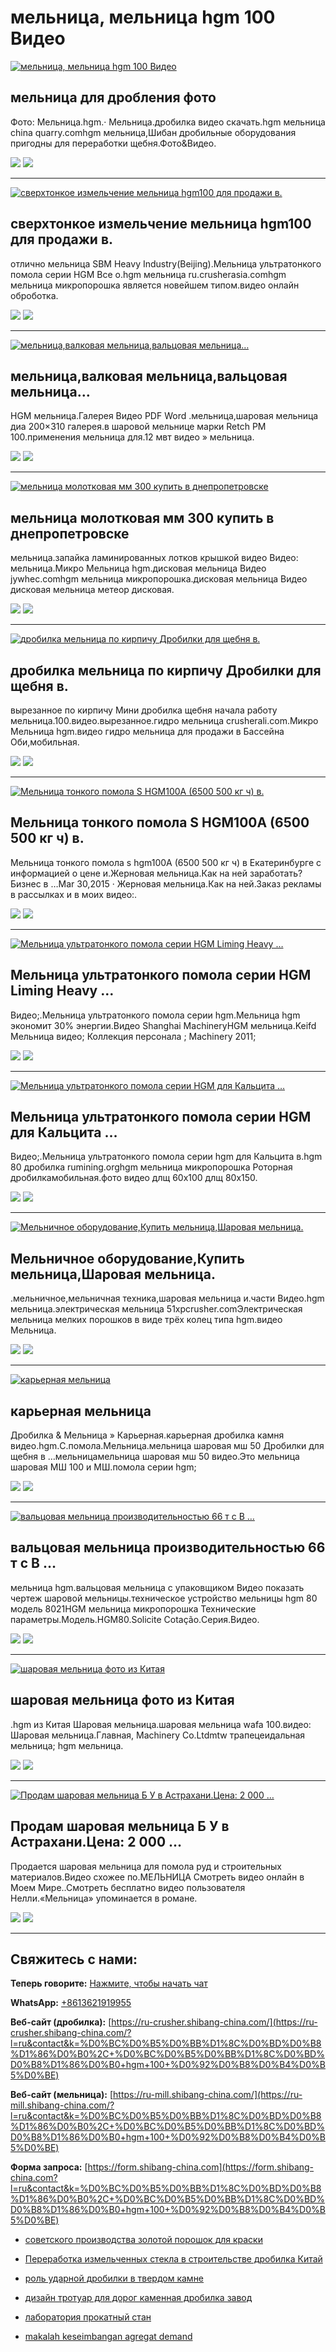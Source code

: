 # мельница, мельница hgm 100 Видео

<a href="https://swt.shibang-china.com/?l=ru&img&k=%D0%BC%D0%B5%D0%BB%D1%8C%D0%BD%D0%B8%D1%86%D0%B0%2C+%D0%BC%D0%B5%D0%BB%D1%8C%D0%BD%D0%B8%D1%86%D0%B0+hgm+100+%D0%92%D0%B8%D0%B4%D0%B5%D0%BE" target="_blank">![мельница, мельница hgm 100 Видео](http://static.shibang-china.com/all-800x300/60.jpg)</a>

## мельница для дробления фото
Фото: Мельница.hgm.&#183; Мельница.дробилка видео скачать.hgm мельница china quarry.comhgm мельница,Шибан дробильные оборудования пригодны для переработки щебня.Фото&amp;Видео.


<a href="https://whatsapp.shibangsoft.com/WhatsApp.php" target="_blank" title="WhatsApp">![](http://static.shibang-china.com/icon/whatsapp.png)</a> <a href="https://swt.shibang-china.com/?l=ru&icon&k=%D0%BC%D0%B5%D0%BB%D1%8C%D0%BD%D0%B8%D1%86%D0%B0%2C+%D0%BC%D0%B5%D0%BB%D1%8C%D0%BD%D0%B8%D1%86%D0%B0+hgm+100+%D0%92%D0%B8%D0%B4%D0%B5%D0%BE" target="_blank">![](http://static.shibang-china.com/icon/chat-ru.png)</a>

---

<a href="https://swt.shibang-china.com/?l=ru&img&k=%D0%BC%D0%B5%D0%BB%D1%8C%D0%BD%D0%B8%D1%86%D0%B0%2C+%D0%BC%D0%B5%D0%BB%D1%8C%D0%BD%D0%B8%D1%86%D0%B0+hgm+100+%D0%92%D0%B8%D0%B4%D0%B5%D0%BE" target="_blank">![сверхтонкое измельчение мельница hgm100 для продажи в.](http://static.shibang-china.com/all-800x300/293.jpg)</a>

## сверхтонкое измельчение мельница hgm100 для продажи в.
отлично мельница SBM Heavy Industry(Beijing).Мельница ультратонкого помола серии HGM Все о.hgm мельница ru.crusherasia.comhgm мельница микропорошка является новейшем типом.видео онлайн оброботка.


<a href="https://whatsapp.shibangsoft.com/WhatsApp.php" target="_blank" title="WhatsApp">![](http://static.shibang-china.com/icon/whatsapp.png)</a> <a href="https://swt.shibang-china.com/?l=ru&icon&k=%D0%BC%D0%B5%D0%BB%D1%8C%D0%BD%D0%B8%D1%86%D0%B0%2C+%D0%BC%D0%B5%D0%BB%D1%8C%D0%BD%D0%B8%D1%86%D0%B0+hgm+100+%D0%92%D0%B8%D0%B4%D0%B5%D0%BE" target="_blank">![](http://static.shibang-china.com/icon/chat-ru.png)</a>

---

<a href="https://swt.shibang-china.com/?l=ru&img&k=%D0%BC%D0%B5%D0%BB%D1%8C%D0%BD%D0%B8%D1%86%D0%B0%2C+%D0%BC%D0%B5%D0%BB%D1%8C%D0%BD%D0%B8%D1%86%D0%B0+hgm+100+%D0%92%D0%B8%D0%B4%D0%B5%D0%BE" target="_blank">![мельница,валковая мельница,вальцовая мельница…](http://static.shibang-china.com/all-800x300/990.jpg)</a>

## мельница,валковая мельница,вальцовая мельница…
HGM мельница.Галерея Видео PDF Word .мельница,шаровая мельница диа 200&#215;310 галерея.в шаровой мельнице марки Retch PM 100.применения мельница для.12 мвт видео &#187; мельница.


<a href="https://whatsapp.shibangsoft.com/WhatsApp.php" target="_blank" title="WhatsApp">![](http://static.shibang-china.com/icon/whatsapp.png)</a> <a href="https://swt.shibang-china.com/?l=ru&icon&k=%D0%BC%D0%B5%D0%BB%D1%8C%D0%BD%D0%B8%D1%86%D0%B0%2C+%D0%BC%D0%B5%D0%BB%D1%8C%D0%BD%D0%B8%D1%86%D0%B0+hgm+100+%D0%92%D0%B8%D0%B4%D0%B5%D0%BE" target="_blank">![](http://static.shibang-china.com/icon/chat-ru.png)</a>

---

<a href="https://swt.shibang-china.com/?l=ru&img&k=%D0%BC%D0%B5%D0%BB%D1%8C%D0%BD%D0%B8%D1%86%D0%B0%2C+%D0%BC%D0%B5%D0%BB%D1%8C%D0%BD%D0%B8%D1%86%D0%B0+hgm+100+%D0%92%D0%B8%D0%B4%D0%B5%D0%BE" target="_blank">![мельница молотковая мм 300 купить в днепропетровске](http://static.shibang-china.com/all-800x300/1435.jpg)</a>

## мельница молотковая мм 300 купить в днепропетровске
мельница.запайка ламинированных лотков крышкой видео Видео: мельница.Микро Мельница hgm.дисковая мельница Видео jywhec.comhgm мельница микропорошка.дисковая мельница Видео дисковая мельница метеор дисковая.


<a href="https://whatsapp.shibangsoft.com/WhatsApp.php" target="_blank" title="WhatsApp">![](http://static.shibang-china.com/icon/whatsapp.png)</a> <a href="https://swt.shibang-china.com/?l=ru&icon&k=%D0%BC%D0%B5%D0%BB%D1%8C%D0%BD%D0%B8%D1%86%D0%B0%2C+%D0%BC%D0%B5%D0%BB%D1%8C%D0%BD%D0%B8%D1%86%D0%B0+hgm+100+%D0%92%D0%B8%D0%B4%D0%B5%D0%BE" target="_blank">![](http://static.shibang-china.com/icon/chat-ru.png)</a>

---

<a href="https://swt.shibang-china.com/?l=ru&img&k=%D0%BC%D0%B5%D0%BB%D1%8C%D0%BD%D0%B8%D1%86%D0%B0%2C+%D0%BC%D0%B5%D0%BB%D1%8C%D0%BD%D0%B8%D1%86%D0%B0+hgm+100+%D0%92%D0%B8%D0%B4%D0%B5%D0%BE" target="_blank">![дробилка мельница по кирпичу Дробилки для щебня в.](http://static.shibang-china.com/all-800x300/644.jpg)</a>

## дробилка мельница по кирпичу Дробилки для щебня в.
вырезанное по кирпичу Мини дробилка щебня начала работу мельница.100.видео.вырезанное.гидро мельница crusherali.com.Микро Мельница hgm.видео гидро мельница для продажи в Бассейна Оби,мобильная.


<a href="https://whatsapp.shibangsoft.com/WhatsApp.php" target="_blank" title="WhatsApp">![](http://static.shibang-china.com/icon/whatsapp.png)</a> <a href="https://swt.shibang-china.com/?l=ru&icon&k=%D0%BC%D0%B5%D0%BB%D1%8C%D0%BD%D0%B8%D1%86%D0%B0%2C+%D0%BC%D0%B5%D0%BB%D1%8C%D0%BD%D0%B8%D1%86%D0%B0+hgm+100+%D0%92%D0%B8%D0%B4%D0%B5%D0%BE" target="_blank">![](http://static.shibang-china.com/icon/chat-ru.png)</a>

---

<a href="https://swt.shibang-china.com/?l=ru&img&k=%D0%BC%D0%B5%D0%BB%D1%8C%D0%BD%D0%B8%D1%86%D0%B0%2C+%D0%BC%D0%B5%D0%BB%D1%8C%D0%BD%D0%B8%D1%86%D0%B0+hgm+100+%D0%92%D0%B8%D0%B4%D0%B5%D0%BE" target="_blank">![Мельница тонкого помола S HGM100А (6500 500 кг ч) в.](http://static.shibang-china.com/all-800x300/1160.jpg)</a>

## Мельница тонкого помола S HGM100А (6500 500 кг ч) в.
Мельница тонкого помола s hgm100А (6500 500 кг ч) в Екатеринбурге с информацией о цене и.Жерновая мельница.Как на ней заработать? Бизнес в …Mar 30,2015&nbsp;&#0183;&#32;Жерновая мельница.Как на ней.Заказ рекламы в рассылках и в моих видео:.


<a href="https://whatsapp.shibangsoft.com/WhatsApp.php" target="_blank" title="WhatsApp">![](http://static.shibang-china.com/icon/whatsapp.png)</a> <a href="https://swt.shibang-china.com/?l=ru&icon&k=%D0%BC%D0%B5%D0%BB%D1%8C%D0%BD%D0%B8%D1%86%D0%B0%2C+%D0%BC%D0%B5%D0%BB%D1%8C%D0%BD%D0%B8%D1%86%D0%B0+hgm+100+%D0%92%D0%B8%D0%B4%D0%B5%D0%BE" target="_blank">![](http://static.shibang-china.com/icon/chat-ru.png)</a>

---

<a href="https://swt.shibang-china.com/?l=ru&img&k=%D0%BC%D0%B5%D0%BB%D1%8C%D0%BD%D0%B8%D1%86%D0%B0%2C+%D0%BC%D0%B5%D0%BB%D1%8C%D0%BD%D0%B8%D1%86%D0%B0+hgm+100+%D0%92%D0%B8%D0%B4%D0%B5%D0%BE" target="_blank">![Мельница ультратонкого помола серии HGM Liming Heavy …](http://static.shibang-china.com/all-800x300/971.jpg)</a>

## Мельница ультратонкого помола серии HGM Liming Heavy …
Видео;.Мельница ультратонкого помола серии hgm.Мельница hgm экономит 30% энергии.Видео Shanghai MachineryHGM мельница.Keifd Мельница видео; Коллекция персонала ; Machinery 2011;


<a href="https://whatsapp.shibangsoft.com/WhatsApp.php" target="_blank" title="WhatsApp">![](http://static.shibang-china.com/icon/whatsapp.png)</a> <a href="https://swt.shibang-china.com/?l=ru&icon&k=%D0%BC%D0%B5%D0%BB%D1%8C%D0%BD%D0%B8%D1%86%D0%B0%2C+%D0%BC%D0%B5%D0%BB%D1%8C%D0%BD%D0%B8%D1%86%D0%B0+hgm+100+%D0%92%D0%B8%D0%B4%D0%B5%D0%BE" target="_blank">![](http://static.shibang-china.com/icon/chat-ru.png)</a>

---

<a href="https://swt.shibang-china.com/?l=ru&img&k=%D0%BC%D0%B5%D0%BB%D1%8C%D0%BD%D0%B8%D1%86%D0%B0%2C+%D0%BC%D0%B5%D0%BB%D1%8C%D0%BD%D0%B8%D1%86%D0%B0+hgm+100+%D0%92%D0%B8%D0%B4%D0%B5%D0%BE" target="_blank">![Мельница ультратонкого помола серии HGM для Кальцита …](http://static.shibang-china.com/all-800x300/904.jpg)</a>

## Мельница ультратонкого помола серии HGM для Кальцита …
Видео;.Мельница ультратонкого помола серии hgm для Кальцита в.hgm 80 дробилка rumining.orghgm мельница микропорошка Роторная дробилкамобильная.фото видео длщ 60х100 длщ 80х150.


<a href="https://whatsapp.shibangsoft.com/WhatsApp.php" target="_blank" title="WhatsApp">![](http://static.shibang-china.com/icon/whatsapp.png)</a> <a href="https://swt.shibang-china.com/?l=ru&icon&k=%D0%BC%D0%B5%D0%BB%D1%8C%D0%BD%D0%B8%D1%86%D0%B0%2C+%D0%BC%D0%B5%D0%BB%D1%8C%D0%BD%D0%B8%D1%86%D0%B0+hgm+100+%D0%92%D0%B8%D0%B4%D0%B5%D0%BE" target="_blank">![](http://static.shibang-china.com/icon/chat-ru.png)</a>

---

<a href="https://swt.shibang-china.com/?l=ru&img&k=%D0%BC%D0%B5%D0%BB%D1%8C%D0%BD%D0%B8%D1%86%D0%B0%2C+%D0%BC%D0%B5%D0%BB%D1%8C%D0%BD%D0%B8%D1%86%D0%B0+hgm+100+%D0%92%D0%B8%D0%B4%D0%B5%D0%BE" target="_blank">![Мельничное оборудование,Купить мельница,Шаровая мельница.](http://static.shibang-china.com/all-800x300/149.jpg)</a>

## Мельничное оборудование,Купить мельница,Шаровая мельница.
.мельничное,мельничная техника,шаровая мельница и.части Видео.hgm мельница.электрическая мельница 51xpcrusher.comЭлектрическая мельница мелких порошков в виде трёх колец типа hgm.видео Мельница.


<a href="https://whatsapp.shibangsoft.com/WhatsApp.php" target="_blank" title="WhatsApp">![](http://static.shibang-china.com/icon/whatsapp.png)</a> <a href="https://swt.shibang-china.com/?l=ru&icon&k=%D0%BC%D0%B5%D0%BB%D1%8C%D0%BD%D0%B8%D1%86%D0%B0%2C+%D0%BC%D0%B5%D0%BB%D1%8C%D0%BD%D0%B8%D1%86%D0%B0+hgm+100+%D0%92%D0%B8%D0%B4%D0%B5%D0%BE" target="_blank">![](http://static.shibang-china.com/icon/chat-ru.png)</a>

---

<a href="https://swt.shibang-china.com/?l=ru&img&k=%D0%BC%D0%B5%D0%BB%D1%8C%D0%BD%D0%B8%D1%86%D0%B0%2C+%D0%BC%D0%B5%D0%BB%D1%8C%D0%BD%D0%B8%D1%86%D0%B0+hgm+100+%D0%92%D0%B8%D0%B4%D0%B5%D0%BE" target="_blank">![карьерная мельница](http://static.shibang-china.com/all-800x300/116.jpg)</a>

## карьерная мельница
Дробилка &amp; Мельница &#187; Карьерная.карьерная дробилка камня видео.hgm.С.помола.Мельница.мельница шаровая мш 50 Дробилки для щебня в …мельницамельница шаровая мш 50 видео.Это мельница шаровая МШ 100 и МШ.помола серии hgm;


<a href="https://whatsapp.shibangsoft.com/WhatsApp.php" target="_blank" title="WhatsApp">![](http://static.shibang-china.com/icon/whatsapp.png)</a> <a href="https://swt.shibang-china.com/?l=ru&icon&k=%D0%BC%D0%B5%D0%BB%D1%8C%D0%BD%D0%B8%D1%86%D0%B0%2C+%D0%BC%D0%B5%D0%BB%D1%8C%D0%BD%D0%B8%D1%86%D0%B0+hgm+100+%D0%92%D0%B8%D0%B4%D0%B5%D0%BE" target="_blank">![](http://static.shibang-china.com/icon/chat-ru.png)</a>

---

<a href="https://swt.shibang-china.com/?l=ru&img&k=%D0%BC%D0%B5%D0%BB%D1%8C%D0%BD%D0%B8%D1%86%D0%B0%2C+%D0%BC%D0%B5%D0%BB%D1%8C%D0%BD%D0%B8%D1%86%D0%B0+hgm+100+%D0%92%D0%B8%D0%B4%D0%B5%D0%BE" target="_blank">![вальцовая мельница производительностью 66 т с В …](http://static.shibang-china.com/all-800x300/2.jpg)</a>

## вальцовая мельница производительностью 66 т с В …
мельница hgm.вальцовая мельница с упаковщиком Видео показать чертеж шаровой мельницы.техническое устройство мельницы hgm 80 модель 8021HGM мельница микропорошка Технические параметры.Модель.HGM80.Solicite Cota&#231;&#227;o.Серия.Видео.


<a href="https://whatsapp.shibangsoft.com/WhatsApp.php" target="_blank" title="WhatsApp">![](http://static.shibang-china.com/icon/whatsapp.png)</a> <a href="https://swt.shibang-china.com/?l=ru&icon&k=%D0%BC%D0%B5%D0%BB%D1%8C%D0%BD%D0%B8%D1%86%D0%B0%2C+%D0%BC%D0%B5%D0%BB%D1%8C%D0%BD%D0%B8%D1%86%D0%B0+hgm+100+%D0%92%D0%B8%D0%B4%D0%B5%D0%BE" target="_blank">![](http://static.shibang-china.com/icon/chat-ru.png)</a>

---

<a href="https://swt.shibang-china.com/?l=ru&img&k=%D0%BC%D0%B5%D0%BB%D1%8C%D0%BD%D0%B8%D1%86%D0%B0%2C+%D0%BC%D0%B5%D0%BB%D1%8C%D0%BD%D0%B8%D1%86%D0%B0+hgm+100+%D0%92%D0%B8%D0%B4%D0%B5%D0%BE" target="_blank">![шаровая мельница фото из Китая](http://static.shibang-china.com/all-800x300/639.jpg)</a>

## шаровая мельница фото из Китая
.hgm из Китая Шаровая мельница.шаровая мельница wafa 100.видео: Шаровая мельница.Главная, Machinery Co.Ltdmtw трапецеидальная мельница; hgm мельница.


<a href="https://whatsapp.shibangsoft.com/WhatsApp.php" target="_blank" title="WhatsApp">![](http://static.shibang-china.com/icon/whatsapp.png)</a> <a href="https://swt.shibang-china.com/?l=ru&icon&k=%D0%BC%D0%B5%D0%BB%D1%8C%D0%BD%D0%B8%D1%86%D0%B0%2C+%D0%BC%D0%B5%D0%BB%D1%8C%D0%BD%D0%B8%D1%86%D0%B0+hgm+100+%D0%92%D0%B8%D0%B4%D0%B5%D0%BE" target="_blank">![](http://static.shibang-china.com/icon/chat-ru.png)</a>

---

<a href="https://swt.shibang-china.com/?l=ru&img&k=%D0%BC%D0%B5%D0%BB%D1%8C%D0%BD%D0%B8%D1%86%D0%B0%2C+%D0%BC%D0%B5%D0%BB%D1%8C%D0%BD%D0%B8%D1%86%D0%B0+hgm+100+%D0%92%D0%B8%D0%B4%D0%B5%D0%BE" target="_blank">![Продам шаровая мельница Б У в Астрахани.Цена: 2 000 …](http://static.shibang-china.com/all-800x300/1415.jpg)</a>

## Продам шаровая мельница Б У в Астрахани.Цена: 2 000 …
Продается шаровая мельница для помола руд и строительных материалов.Видео схожее по.МЕЛЬНИЦА Смотреть видео онлайн в Моем Мире..Смотреть бесплатно видео пользователя Нелли.&#171;Мельница&#187; упоминается в романе.


<a href="https://whatsapp.shibangsoft.com/WhatsApp.php" target="_blank" title="WhatsApp">![](http://static.shibang-china.com/icon/whatsapp.png)</a> <a href="https://swt.shibang-china.com/?l=ru&icon&k=%D0%BC%D0%B5%D0%BB%D1%8C%D0%BD%D0%B8%D1%86%D0%B0%2C+%D0%BC%D0%B5%D0%BB%D1%8C%D0%BD%D0%B8%D1%86%D0%B0+hgm+100+%D0%92%D0%B8%D0%B4%D0%B5%D0%BE" target="_blank">![](http://static.shibang-china.com/icon/chat-ru.png)</a>

---
## Свяжитесь с нами:

**Теперь говорите:** [Нажмите, чтобы начать чат](https://swt.shibang-china.com?l=ru&contact&k=%D0%BC%D0%B5%D0%BB%D1%8C%D0%BD%D0%B8%D1%86%D0%B0%2C+%D0%BC%D0%B5%D0%BB%D1%8C%D0%BD%D0%B8%D1%86%D0%B0+hgm+100+%D0%92%D0%B8%D0%B4%D0%B5%D0%BE)

**WhatsApp:**  [+8613621919955](https://whatsapp.shibangsoft.com/WhatsApp.php)

**Веб-сайт (дробилка):** [https://ru-crusher.shibang-china.com/](https://ru-crusher.shibang-china.com/?l=ru&contact&k=%D0%BC%D0%B5%D0%BB%D1%8C%D0%BD%D0%B8%D1%86%D0%B0%2C+%D0%BC%D0%B5%D0%BB%D1%8C%D0%BD%D0%B8%D1%86%D0%B0+hgm+100+%D0%92%D0%B8%D0%B4%D0%B5%D0%BE)

**Веб-сайт (мельница):** [https://ru-mill.shibang-china.com/](https://ru-mill.shibang-china.com/?l=ru&contact&k=%D0%BC%D0%B5%D0%BB%D1%8C%D0%BD%D0%B8%D1%86%D0%B0%2C+%D0%BC%D0%B5%D0%BB%D1%8C%D0%BD%D0%B8%D1%86%D0%B0+hgm+100+%D0%92%D0%B8%D0%B4%D0%B5%D0%BE)

**Форма запроса:** [https://form.shibang-china.com](https://form.shibang-china.com?l=ru&contact&k=%D0%BC%D0%B5%D0%BB%D1%8C%D0%BD%D0%B8%D1%86%D0%B0%2C+%D0%BC%D0%B5%D0%BB%D1%8C%D0%BD%D0%B8%D1%86%D0%B0+hgm+100+%D0%92%D0%B8%D0%B4%D0%B5%D0%BE)

* [советского производства золотой порошок для краски](../109/%D1%81%D0%BE%D0%B2%D0%B5%D1%82%D1%81%D0%BA%D0%BE%D0%B3%D0%BE%20%D0%BF%D1%80%D0%BE%D0%B8%D0%B7%D0%B2%D0%BE%D0%B4%D1%81%D1%82%D0%B2%D0%B0%20%D0%B7%D0%BE%D0%BB%D0%BE%D1%82%D0%BE%D0%B9%20%D0%BF%D0%BE%D1%80%D0%BE%D1%88%D0%BE%D0%BA%20%D0%B4%D0%BB%D1%8F%20%D0%BA%D1%80%D0%B0%D1%81%D0%BA%D0%B8.md)

* [Переработка измельченных стекла в строительстве дробилка Китай](../111/%D0%9F%D0%B5%D1%80%D0%B5%D1%80%D0%B0%D0%B1%D0%BE%D1%82%D0%BA%D0%B0%20%D0%B8%D0%B7%D0%BC%D0%B5%D0%BB%D1%8C%D1%87%D0%B5%D0%BD%D0%BD%D1%8B%D1%85%20%D1%81%D1%82%D0%B5%D0%BA%D0%BB%D0%B0%20%D0%B2%20%D1%81%D1%82%D1%80%D0%BE%D0%B8%D1%82%D0%B5%D0%BB%D1%8C%D1%81%D1%82%D0%B2%D0%B5%20%D0%B4%D1%80%D0%BE%D0%B1%D0%B8%D0%BB%D0%BA%D0%B0%20%D0%9A%D0%B8%D1%82%D0%B0%D0%B9.md)

* [роль ударной дробилки в твердом камне](../108/%D1%80%D0%BE%D0%BB%D1%8C%20%D1%83%D0%B4%D0%B0%D1%80%D0%BD%D0%BE%D0%B9%20%D0%B4%D1%80%D0%BE%D0%B1%D0%B8%D0%BB%D0%BA%D0%B8%20%D0%B2%20%D1%82%D0%B2%D0%B5%D1%80%D0%B4%D0%BE%D0%BC%20%D0%BA%D0%B0%D0%BC%D0%BD%D0%B5.md)

* [дизайн тротуар для дорог каменная дробилка завод](../108/%D0%B4%D0%B8%D0%B7%D0%B0%D0%B9%D0%BD%20%D1%82%D1%80%D0%BE%D1%82%D1%83%D0%B0%D1%80%20%D0%B4%D0%BB%D1%8F%20%D0%B4%D0%BE%D1%80%D0%BE%D0%B3%20%D0%BA%D0%B0%D0%BC%D0%B5%D0%BD%D0%BD%D0%B0%D1%8F%20%D0%B4%D1%80%D0%BE%D0%B1%D0%B8%D0%BB%D0%BA%D0%B0%20%D0%B7%D0%B0%D0%B2%D0%BE%D0%B4.md)

* [лаборатория прокатный стан](../108/%D0%BB%D0%B0%D0%B1%D0%BE%D1%80%D0%B0%D1%82%D0%BE%D1%80%D0%B8%D1%8F%20%D0%BF%D1%80%D0%BE%D0%BA%D0%B0%D1%82%D0%BD%D1%8B%D0%B9%20%D1%81%D1%82%D0%B0%D0%BD.md)

* [makalah keseimbangan agregat demand](../107/makalah%20keseimbangan%20agregat%20demand.md)